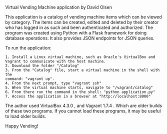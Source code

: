 
Virtual Vending Machine application by David Olsen

This application is a catalog of vending machine items which can be viewed by 
category. The items can be created, edited and deleted by their creator who 
has logged in as such and been authenticated and authorized. The program was 
created using Python with a Flask framework for doing database operations. It 
also provides JSON endpoints for JSON queries.

To run the application:

	1. Install a Linux virtual machine, such as Oracle's VirtualBox and 
	Vagrant to communicate with the host machine.
	2. Download the folder "/Catalog"
	3. From the "Catalog" file, start a virtual machine in the shell with the 
	command: "vagrant up".
	4. From the next prompt, type "vagrant ssh"
	5. When the virtual machine starts, navigate to "/vagrant/catalog"
	6. From there run the command in the shell: "python application.py"
	7. Access the application in a browser at "http://localhost:8000"

The author used VirtualBox 4.3.0 , and Vagrant 1.7.4 . Which are older builds 
of these two programs. If you cannot load these programs, it may be useful to 
load older builds.

Happy Vending!